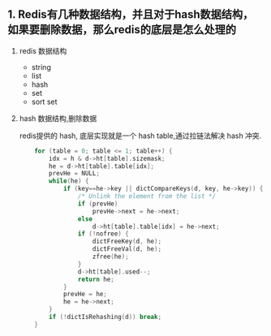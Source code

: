 ## 1. Redis有几种数据结构，并且对于hash数据结构，如果要删除数据，那么redis的底层是怎么处理的

1. redis 数据结构

   - string
   - list
   - hash
   - set
   - sort set

2. hash 数据结构,删除数据

   redis提供的 hash, 底层实现就是一个 hash table,通过拉链法解决 hash 冲突.

   ```c
       for (table = 0; table <= 1; table++) {
           idx = h & d->ht[table].sizemask;
           he = d->ht[table].table[idx];
           prevHe = NULL;
           while(he) {
               if (key==he->key || dictCompareKeys(d, key, he->key)) {
                   /* Unlink the element from the list */
                   if (prevHe)
                       prevHe->next = he->next;
                   else
                       d->ht[table].table[idx] = he->next;
                   if (!nofree) {
                       dictFreeKey(d, he);
                       dictFreeVal(d, he);
                       zfree(he);
                   }
                   d->ht[table].used--;
                   return he;
               }
               prevHe = he;
               he = he->next;
           }
           if (!dictIsRehashing(d)) break;
       }
   ```

   